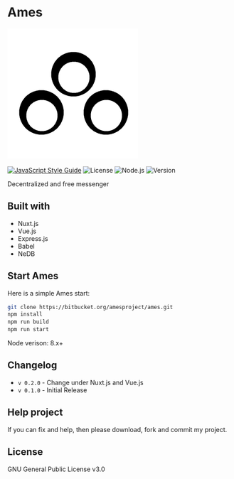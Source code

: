 # Ames
![Ames](/static/logo.png)

[![JavaScript Style Guide](https://img.shields.io/badge/code_style-standard-brightgreen.svg)](https://standardjs.com)
![License](https://img.shields.io/badge/license-GPL-brightgreen.svg)
![Node.js](https://img.shields.io/badge/node-%3E=8.x.x-brightgreen.svg)
![Version](https://img.shields.io/badge/version-0.2.0-blue.svg)

Decentralized and free messenger

## Built with
* Nuxt.js
* Vue.js
* Express.js
* Babel
* NeDB

## Start Ames
Here is a simple Ames start:
```bash
git clone https://bitbucket.org/amesproject/ames.git
npm install
npm run build
npm run start
```

Node verison: 8.x+

## Changelog
* `v 0.2.0` - Change under Nuxt.js and Vue.js
* `v 0.1.0` - Initial Release

## Help project
If you can fix and help, then please download, fork and commit my project.
## License

GNU General Public License v3.0
